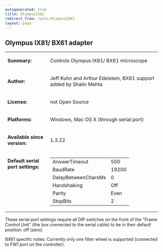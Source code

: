 ```yaml
---
autogenerated: true
title: OlympusIX81
redirect_from: /wiki/OlympusIX81
layout: page
---
```


## Olympus IX81/ BX61 adapter

<table cellspacing=3>
<tr>
<td markdown="1">

**Summary:**

</td>
<td markdown="1" valign="top">

Controls Olympus IX81/ BX61 microscope

</td>
</tr>
<tr>
<td markdown="1">

**Author:**

</td>
<td markdown="1">

Jeff Kuhn and Arthur Edelstein, BX61 support added by Shalin Mehta

</td>
</tr>
<tr>
<td markdown="1">

**License:**

</td>
<td markdown="1">

not Open Source

</td>
</tr>
<tr>
<td markdown="1">

**Platforms:**

</td>
<td markdown="1">

Windows, Mac OS X (through serial port)

</td>
</tr>
<tr>
<td markdown="1">

**Available since version:**

</td>
<td markdown="1">

1.3.22

</td>
<tr>
<td markdown="1" valign=top>

**Default serial port settings:**

</td>
<td markdown="1" valign=top>

|                     |       |
|---------------------|-------|
| AnswerTimeout       | 500   |
| BaudRate            | 19200 |
| DelayBetweenCharsMs | 0     |
| Handshaking         | Off   |
| Parity              | Even  |
| StopBits            | 2     |

</td>
</tr>
</table>

  
These serial port settings require all DIP switches on the front of the
"Frame Control Unit" (the box connected to the serial cable) to be in
their default position: off (zero).

BX61 specific notes: Currently only one filter wheel is supported
(connected to FW1 port on the controller).

